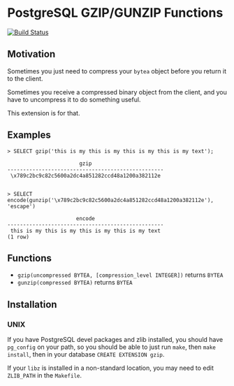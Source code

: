 # PostgreSQL GZIP/GUNZIP Functions

[![Build Status](https://api.travis-ci.org/pramsey/pgsql-gzip.svg?branch=master)](https://travis-ci.org/pramsey/pgsql-gzip)

## Motivation

Sometimes you just need to compress your `bytea` object before you return it to the client.

Sometimes you receive a compressed binary object from the client, and you have to uncompress it to do something useful.

This extension is for that.

## Examples

    > SELECT gzip('this is my this is my this is my this is my text');

                           gzip
    --------------------------------------------------
     \x789c2bc9c82c5600a2dc4a851282ccd48a1200a382112e


    > SELECT encode(gunzip('\x789c2bc9c82c5600a2dc4a851282ccd48a1200a382112e'), 'escape')

                          encode
    --------------------------------------------------
     this is my this is my this is my this is my text
    (1 row)


## Functions

* `gzip(uncompressed BYTEA, [compression_level INTEGER])` returns `BYTEA`
* `gunzip(compressed BYTEA)` returns `BYTEA`


## Installation

### UNIX

If you have PostgreSQL devel packages and zlib installed, you should have `pg_config` on your path, so you should be able to just run `make`, then `make install`, then in your database `CREATE EXTENSION gzip`.

If your `libz` is installed in a non-standard location, you may need to edit `ZLIB_PATH` in the `Makefile`.
